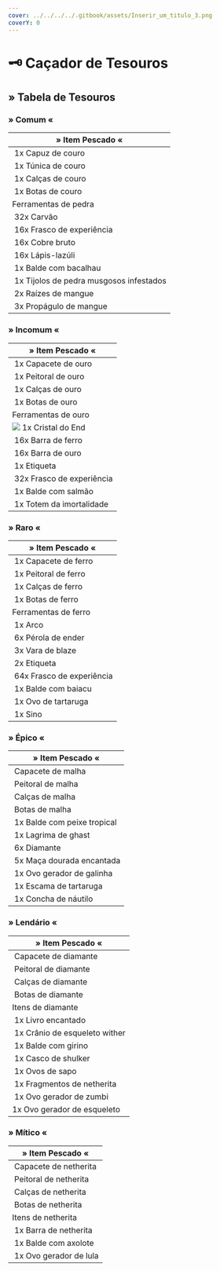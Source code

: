 ```yaml
---
cover: ../../../../.gitbook/assets/Inserir_um_titulo_3.png
coverY: 0
---
```


# 🗝 Caçador de Tesouros

## &#x20;

## » Tabela de Tesouros

### » Comum «

| » Item Pescado «                                                                                                              |
| ----------------------------------------------------------------------------------------------------------------------------- |
| <img src="../../../../.gitbook/assets/image (35).png" alt="" data-size="line"> 1x Capuz de couro                              |
| <img src="../../../../.gitbook/assets/image (40) (1).png" alt="" data-size="line"> 1x Túnica de couro                         |
| <img src="../../../../.gitbook/assets/image (29).png" alt="" data-size="line"> 1x Calças de couro                             |
| <img src="../../../../.gitbook/assets/image (43).png" alt="" data-size="line"> 1x Botas de couro                              |
| Ferramentas de pedra                                                                                                          |
| <img src="../../../../.gitbook/assets/image (5) (1).png" alt="" data-size="line"> 32x Carvão                                  |
| <img src="../../../../.gitbook/assets/image (8) (1) (2).png" alt="" data-size="line"> 16x Frasco de experiência               |
| <img src="../../../../.gitbook/assets/image (4) (3).png" alt="" data-size="line"> 16x Cobre bruto                             |
| <img src="../../../../.gitbook/assets/image (10) (1).png" alt="" data-size="line"> 16x Lápis-lazúli                           |
| <img src="../../../../.gitbook/assets/image (9) (1) (3).png" alt="" data-size="line"> 1x Balde com bacalhau                   |
| <img src="../../../../.gitbook/assets/image (1) (1) (3).png" alt="" data-size="line"> 1x Tijolos de pedra musgosos infestados |
| <img src="../../../../.gitbook/assets/image (7) (3).png" alt="" data-size="line"> 2x Raízes de mangue                         |
| <img src="../../../../.gitbook/assets/image (3) (1) (1).png" alt="" data-size="line"> 3x Propágulo de mangue                  |

### » Incomum «

| » Item Pescado «                                                                                                |
| --------------------------------------------------------------------------------------------------------------- |
| <img src="../../../../.gitbook/assets/image (41).png" alt="" data-size="line"> 1x Capacete de ouro              |
| <img src="../../../../.gitbook/assets/image (34) (1).png" alt="" data-size="line"> 1x Peitoral de ouro          |
| <img src="../../../../.gitbook/assets/image (6) (1).png" alt="" data-size="line"> 1x Calças de ouro             |
| <img src="../../../../.gitbook/assets/image (28).png" alt="" data-size="line"> 1x Botas de ouro                 |
| Ferramentas de ouro                                                                                             |
| ![](<../../../../.gitbook/assets/image (45).png>) 1x Cristal do End                                             |
| <img src="../../../../.gitbook/assets/image (42) (2).png" alt="" data-size="line"> 16x Barra de ferro           |
| <img src="../../../../.gitbook/assets/image (14).png" alt="" data-size="line"> 16x Barra de ouro                |
| <img src="../../../../.gitbook/assets/image (16).png" alt="" data-size="line"> 1x Etiqueta                      |
| <img src="../../../../.gitbook/assets/image (8) (1) (2).png" alt="" data-size="line"> 32x Frasco de experiência |
| <img src="../../../../.gitbook/assets/image (2) (1) (3).png" alt="" data-size="line"> 1x Balde com salmão       |
| <img src="../../../../.gitbook/assets/image (19).png" alt="" data-size="line"> 1x Totem da imortalidade         |

### » Raro «

| » Item Pescado «                                                                                                |
| --------------------------------------------------------------------------------------------------------------- |
| <img src="../../../../.gitbook/assets/image (7) (1) (3).png" alt="" data-size="line"> 1x Capacete de ferro      |
| <img src="../../../../.gitbook/assets/image (32).png" alt="" data-size="line"> 1x Peitoral de ferro             |
| <img src="../../../../.gitbook/assets/image (31) (1).png" alt="" data-size="line"> 1x Calças de ferro           |
| <img src="../../../../.gitbook/assets/image (39).png" alt="" data-size="line"> 1x Botas de ferro                |
| Ferramentas de ferro                                                                                            |
| <img src="../../../../.gitbook/assets/image (10) (2).png" alt="" data-size="line"> 1x Arco                      |
| <img src="../../../../.gitbook/assets/image (13).png" alt="" data-size="line"> 6x Pérola de ender               |
| <img src="../../../../.gitbook/assets/image (52) (1).png" alt="" data-size="line"> 3x Vara de blaze             |
| <img src="../../../../.gitbook/assets/image (16).png" alt="" data-size="line"> 2x Etiqueta                      |
| <img src="../../../../.gitbook/assets/image (8) (1) (2).png" alt="" data-size="line"> 64x Frasco de experiência |
| <img src="../../../../.gitbook/assets/image (49).png" alt="" data-size="line"> 1x Balde com baiacu              |
|  <img src="../../../../.gitbook/assets/image (50).png" alt="" data-size="line"> 1x Ovo de tartaruga             |
| <img src="../../../../.gitbook/assets/image (11) (2).png" alt="" data-size="line"> 1x Sino                      |

### » Épico «

| » Item Pescado «                                                                                             |
| ------------------------------------------------------------------------------------------------------------ |
| <img src="../../../../.gitbook/assets/image (42) (1).png" alt="" data-size="line"> Capacete de malha         |
| <img src="../../../../.gitbook/assets/image (44).png" alt="" data-size="line"> Peitoral de malha             |
| <img src="../../../../.gitbook/assets/image (33) (1).png" alt="" data-size="line"> Calças de malha           |
| <img src="../../../../.gitbook/assets/image (37) (1).png" alt="" data-size="line"> Botas de malha            |
| <img src="../../../../.gitbook/assets/image (48).png" alt="" data-size="line"> 1x Balde com peixe tropical   |
| <img src="../../../../.gitbook/assets/image (31).png" alt="" data-size="line"> 1x Lagrima de ghast           |
| <img src="../../../../.gitbook/assets/image (26) (2).png" alt="" data-size="line"> 6x Diamante               |
| <img src="../../../../.gitbook/assets/image (34).png" alt="" data-size="line"> 5x Maça dourada encantada     |
|  <img src="../../../../.gitbook/assets/image (6) (4).png" alt="" data-size="line"> 1x Ovo gerador de galinha |
| <img src="../../../../.gitbook/assets/image (53).png" alt="" data-size="line"> 1x Escama de tartaruga        |
| <img src="../../../../.gitbook/assets/image (7) (1).png" alt="" data-size="line"> 1x Concha de náutilo       |

### » Lendário «

| » Item Pescado «                                                                                             |
| ------------------------------------------------------------------------------------------------------------ |
| <img src="../../../../.gitbook/assets/image (2) (3) (2).png" alt="" data-size="line"> Capacete de diamante   |
| <img src="../../../../.gitbook/assets/image (26) (1).png" alt="" data-size="line"> Peitoral de diamante      |
| <img src="../../../../.gitbook/assets/image (27) (1).png" alt="" data-size="line"> Calças de diamante        |
| <img src="../../../../.gitbook/assets/image (30) (1).png" alt="" data-size="line"> Botas de diamante         |
| Itens de diamante                                                                                            |
| <img src="../../../../.gitbook/assets/image (15).png" alt="" data-size="line"> 1x Livro encantado            |
| <img src="../../../../.gitbook/assets/image (21).png" alt="" data-size="line"> 1x Crânio de esqueleto wither |
| <img src="../../../../.gitbook/assets/image (18).png" alt="" data-size="line"> 1x Balde com girino           |
| <img src="../../../../.gitbook/assets/image (25).png" alt="" data-size="line"> 1x Casco de shulker           |
| <img src="../../../../.gitbook/assets/image (47).png" alt="" data-size="line"> 1x Ovos de sapo               |
| <img src="../../../../.gitbook/assets/image (46).png" alt="" data-size="line"> 1x Fragmentos de netherita    |
| <img src="../../../../.gitbook/assets/image (3) (3).png" alt="" data-size="line"> 1x Ovo gerador de zumbi    |
| <img src="../../../../.gitbook/assets/image (30).png" alt="" data-size="line">1x Ovo gerador de esqueleto    |

### » Mítico «

| » Item Pescado «                                                                                         |
| -------------------------------------------------------------------------------------------------------- |
| <img src="../../../../.gitbook/assets/image (36).png" alt="" data-size="line"> Capacete de netherita     |
| <img src="../../../../.gitbook/assets/image (8) (2).png" alt="" data-size="line"> Peitoral de netherita  |
| <img src="../../../../.gitbook/assets/image (38).png" alt="" data-size="line"> Calças de netherita       |
| <img src="../../../../.gitbook/assets/image (1) (3).png" alt="" data-size="line"> Botas de netherita     |
| Itens de netherita                                                                                       |
| <img src="../../../../.gitbook/assets/image (7) (4).png" alt="" data-size="line"> 1x Barra de netherita  |
| <img src="../../../../.gitbook/assets/image (5) (3).png" alt="" data-size="line"> 1x Balde com axolote   |
| <img src="../../../../.gitbook/assets/image (1) (4).png" alt="" data-size="line"> 1x Ovo gerador de lula |
